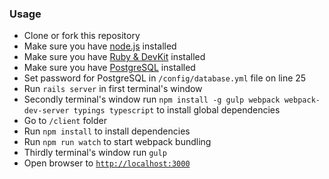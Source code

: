### Usage
- Clone or fork this repository
- Make sure you have [node.js](https://nodejs.org/) installed
- Make sure you have [Ruby & DevKit](http://rubyinstaller.org/downloads/) installed
- Make sure you have [PostgreSQL](http://www.enterprisedb.com/products-services-training/pgdownload#windows) installed
- Set password for PostgreSQL in `/config/database.yml` file on line 25
- Run `rails server` in first terminal's window
- Secondly terminal's window run `npm install -g gulp webpack webpack-dev-server typings typescript` to install global dependencies
- Go to `/client` folder
- Run `npm install` to install dependencies
- Run `npm run watch` to start webpack bundling
- Thirdly terminal's window run `gulp`
- Open browser to [`http://localhost:3000`](http://localhost:3000)
